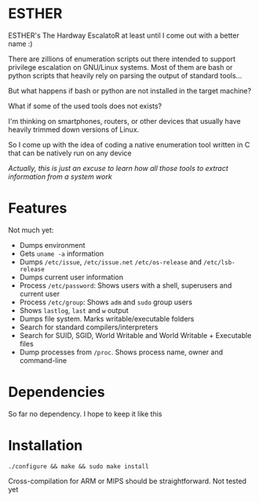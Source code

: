 # ESTHER

ESTHER's The Hardway EscalatoR at least until I come out with a better name :)

There are zillions of enumeration scripts out there intended to support privilege escalation on GNU/Linux systems. Most of them are bash or python scripts that heavily rely on parsing the output of standard tools... 

But what happens if bash or python are not installed in the target machine?

What if some of the used tools does not exists?

I'm thinking on smartphones, routers, or other devices that usually have heavily trimmed down versions of Linux.

So I come up with the idea of coding a native enumeration tool written in C that can be natively run on any device

_Actually, this is just an excuse to learn how all those tools to extract information from a system work_

# Features

Not much yet:

* Dumps environment
* Gets `uname -a` information 
* Dumps `/etc/issue`, `/etc/issue.net`  `/etc/os-release` and `/etc/lsb-release`
* Dumps current user information
* Process `/etc/password`: Shows users with a shell, superusers and current user
* Process `/etc/group`: Shows `adm` and `sudo` group users 
* Shows `lastlog`, `last` and `w` output 
* Dumps file system. Marks writable/executable folders
* Search for standard compilers/interpreters
* Search for SUID, SGID, World Writable and World Writable + Executable files
* Dump processes from `/proc`. Shows process name, owner and command-line


# Dependencies

So far no dependency. I hope to keep it like this

# Installation

`./configure && make && sudo make install`

Cross-compilation for ARM or MIPS should be straightforward. Not tested yet

